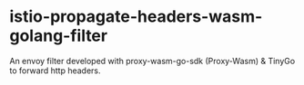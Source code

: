 # istio-propagate-headers-wasm-golang-filter
An envoy filter developed with proxy-wasm-go-sdk (Proxy-Wasm) &amp; TinyGo to forward http headers.
